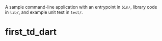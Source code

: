 A sample command-line application with an entrypoint in `bin/`, library code
in `lib/`, and example unit test in `test/`.
# first_td_dart
